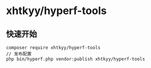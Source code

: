 # xhtkyy/hyperf-tools

## 快速开始
```
composer require xhtkyy/hyperf-tools
// 发布配置
php bin/hyperf.php vendor:publish xhtkyy/hyperf-tools
```


